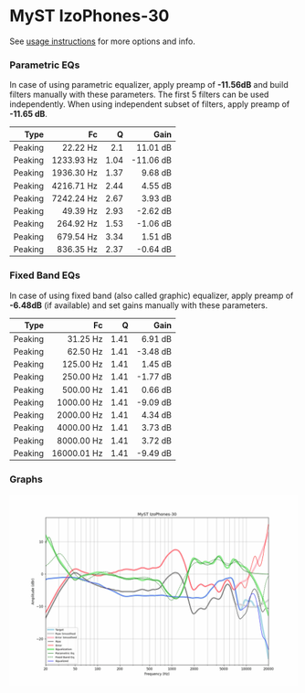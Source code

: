 # MyST IzoPhones-30
See [usage instructions](https://github.com/jaakkopasanen/AutoEq#usage) for more options and info.

### Parametric EQs
In case of using parametric equalizer, apply preamp of **-11.56dB** and build filters manually
with these parameters. The first 5 filters can be used independently.
When using independent subset of filters, apply preamp of **-11.65 dB**.

| Type    | Fc         |    Q | Gain      |
|--------:|-----------:|-----:|----------:|
| Peaking | 22.22 Hz   | 2.1  | 11.01 dB  |
| Peaking | 1233.93 Hz | 1.04 | -11.06 dB |
| Peaking | 1936.30 Hz | 1.37 | 9.68 dB   |
| Peaking | 4216.71 Hz | 2.44 | 4.55 dB   |
| Peaking | 7242.24 Hz | 2.67 | 3.93 dB   |
| Peaking | 49.39 Hz   | 2.93 | -2.62 dB  |
| Peaking | 264.92 Hz  | 1.53 | -1.06 dB  |
| Peaking | 679.54 Hz  | 3.34 | 1.51 dB   |
| Peaking | 836.35 Hz  | 2.37 | -0.64 dB  |

### Fixed Band EQs
In case of using fixed band (also called graphic) equalizer, apply preamp of **-6.48dB**
(if available) and set gains manually with these parameters.

| Type    | Fc          |    Q | Gain     |
|--------:|------------:|-----:|---------:|
| Peaking | 31.25 Hz    | 1.41 | 6.91 dB  |
| Peaking | 62.50 Hz    | 1.41 | -3.48 dB |
| Peaking | 125.00 Hz   | 1.41 | 1.45 dB  |
| Peaking | 250.00 Hz   | 1.41 | -1.77 dB |
| Peaking | 500.00 Hz   | 1.41 | 0.66 dB  |
| Peaking | 1000.00 Hz  | 1.41 | -9.09 dB |
| Peaking | 2000.00 Hz  | 1.41 | 4.34 dB  |
| Peaking | 4000.00 Hz  | 1.41 | 3.73 dB  |
| Peaking | 8000.00 Hz  | 1.41 | 3.72 dB  |
| Peaking | 16000.01 Hz | 1.41 | -9.49 dB |

### Graphs
![](./MyST%20IzoPhones-30.png)